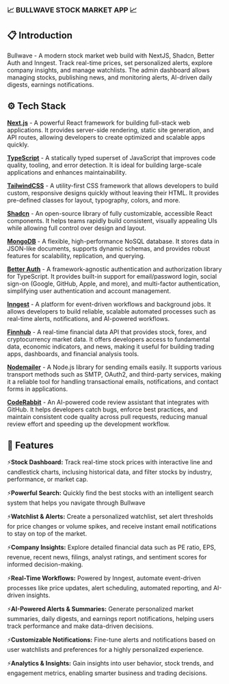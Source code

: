### 📈 BULLWAVE STOCK MARKET APP 📈

## 📋 Introduction
Bullwave - A modern stock market web build with NextJS, Shadcn, Better Auth and Inngest. Track real-time prices, set personalized alerts, explore company insights, and manage watchlists. The admin dashboard allows managing stocks, publishing news, and monitoring alerts, AI-driven daily digests, earnings notifications. 

## ⚙️ Tech Stack
**[Next.js](https://nextjs.org/)** - A powerful React framework for building full-stack web applications. It provides server-side rendering, static site generation, and API routes, allowing developers to create optimized and scalable apps quickly.

**[TypeScript](https://www.typescriptlang.org/)** - A statically typed superset of JavaScript that improves code quality, tooling, and error detection. It is ideal for building large-scale applications and enhances maintainability.

**[TailwindCSS](https://tailwindcss.com/)** - A utility-first CSS framework that allows developers to build custom, responsive designs quickly without leaving their HTML. It provides pre-defined classes for layout, typography, colors, and more.

**[Shadcn](https://ui.shadcn.com/)** - An open-source library of fully customizable, accessible React components. It helps teams rapidly build consistent, visually appealing UIs while allowing full control over design and layout.

**[MongoDB](https://www.mongodb.com/)** - A flexible, high-performance NoSQL database. It stores data in JSON-like documents, supports dynamic schemas, and provides robust features for scalability, replication, and querying.

**[Better Auth](https://www.better-auth.com/)** - A framework-agnostic authentication and authorization library for TypeScript. It provides built-in support for email/password login, social sign-on (Google, GitHub, Apple, and more), and multi-factor authentication, simplifying user authentication and account management.

**[Inngest](https://www.inngest.com/)** - A platform for event-driven workflows and background jobs. It allows developers to build reliable, scalable automated processes such as real-time alerts, notifications, and AI-powered workflows.

**[Finnhub](https://finnhub.io/)** - A real-time financial data API that provides stock, forex, and cryptocurrency market data. It offers developers access to fundamental data, economic indicators, and news, making it useful for building trading apps, dashboards, and financial analysis tools.

**[Nodemailer](https://nodemailer.com/)** - A Node.js library for sending emails easily. It supports various transport methods such as SMTP, OAuth2, and third-party services, making it a reliable tool for handling transactional emails, notifications, and contact forms in applications.

**[CodeRabbit](https://coderabbit.ai/)** - An AI-powered code review assistant that integrates with GitHub. It helps developers catch bugs, enforce best practices, and maintain consistent code quality across pull requests, reducing manual review effort and speeding up the development workflow.

## 🔋 Features
⚡**Stock Dashboard:** Track real-time stock prices with interactive line and candlestick charts, inclusing historical data, and filter stocks by industry, performance, or market cap.

⚡**Powerful Search:** Quickly find the best stocks with an intelligent search system that helps you navigate through Bullwave

⚡**Watchlist & Alerts:** Create a personalized watchlist, set alert thresholds for price changes or volume spikes, and receive instant email notifications to stay on top of the market.

⚡**Company Insights:** Explore detailed financial data such as PE ratio, EPS, revenue, recent news, filings, analyst ratings, and sentiment scores for informed decision-making.

⚡**Real-Time Workflows:** Powered by Inngest, automate event-driven processes like price updates, alert scheduling, automated reporting, and AI-driven insights.

⚡**AI-Powered Alerts & Summaries:** Generate personalized market summaries, daily digests, and earnings report notifications, helping users track performance and make data-driven decisions.

⚡**Customizable Notifications:** Fine-tune alerts and notifications based on user watchlists and preferences for a highly personalized experience.

⚡**Analytics & Insights:** Gain insights into user behavior, stock trends, and engagement metrics, enabling smarter business and trading decisions.
